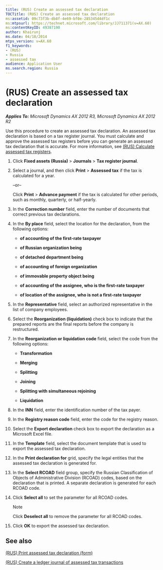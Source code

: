 ```yaml
---
title: (RUS) Create an assessed tax declaration
TOCTitle: (RUS) Create an assessed tax declaration
ms:assetid: 09c73f3b-db8f-4e69-bf0e-285345d4df1c
ms:mtpsurl: https://technet.microsoft.com/library/JJ711371(v=AX.60)
ms:contentKeyID: 49387190
author: Khairunj
ms.date: 04/18/2014
mtps_version: v=AX.60
f1_keywords:
- (RUS)
- Russia
- assessed tax
audience: Application User
ms.search.region: Russia
---
```


# (RUS) Create an assessed tax declaration 


_**Applies To:** Microsoft Dynamics AX 2012 R3, Microsoft Dynamics AX 2012 R2_

Use this procedure to create an assessed tax declaration. An assessed tax declaration is based on a tax register journal. You must calculate and approve the assessed tax registers before you can generate an assessed tax declaration that is accurate. For more information, see [(RUS) Calculate assessed tax registers](rus-calculate-assessed-tax-registers.md).

1.  Click **Fixed assets (Russia)** \> **Journals** \> **Tax register journal**.

2.  Select a journal, and then click **Print** \> **Assessed tax** if the tax is calculated for a year.
    
    –or–
    
    Click **Print** \> **Advance payment** if the tax is calculated for other periods, such as monthly, quarterly, or half-yearly.

3.  In the **Correction number** field, enter the number of documents that correct previous tax declarations.

4.  In the **By place** field, select the location for the declaration, from the following options:
    
      - **of accounting of the first-rate taxpayer**
    
      - **of Russian organization being**
    
      - **of detached department being**
    
      - **of accounting of foreign organization**
    
      - **of immovable property object being**
    
      - **of accounting of the assignee, who is the first-rate taxpayer**
    
      - **of location of the assignee, who is not a first-rate taxpayer**

5.  In the **Representative** field, select an authorized representative in the list of company employees.

6.  Select the **Reorganization (liquidation)** check box to indicate that the prepared reports are the final reports before the company is restructured.

7.  In the **Reorganization or liquidation code** field, select the code from the following options:
    
      - **Transformation**
    
      - **Merging**
    
      - **Splitting**
    
      - **Joining**
    
      - **Splitting with simultaneous rejoining**
    
      - **Liquidation**

8.  In the **INN** field, enter the identification number of the tax payer.

9.  In the **Registry reason code** field, enter the code for the registry reason.

10. Select the **Export declaration** check box to export the declaration as a Microsoft Excel file.

11. In the **Template** field, select the document template that is used to export the assessed tax declaration.

12. In the **Print declaration for** grid, specify the legal entities that the assessed tax declaration is generated for.

13. In the **Select RCOAD** field group, specify the Russian Classification of Objects of Administrative Division (RCOAD) codes, based on the declaration that is printed. A separate declaration is generated for each RCOAD code.

14. Click **Select all** to set the parameter for all RCOAD codes.
    

    > [!NOTE]
    > <P>Click <STRONG>Deselect all</STRONG> to remove the parameter for all RCOAD codes.</P>



15. Click **OK** to export the assessed tax declaration.

## See also

[(RUS) Print assessed tax declaration (form)](https://technet.microsoft.com/library/jj711475\(v=ax.60\))

[(RUS) Create a ledger journal of assessed tax transactions](rus-create-a-ledger-journal-of-assessed-tax-transactions.md)

  


